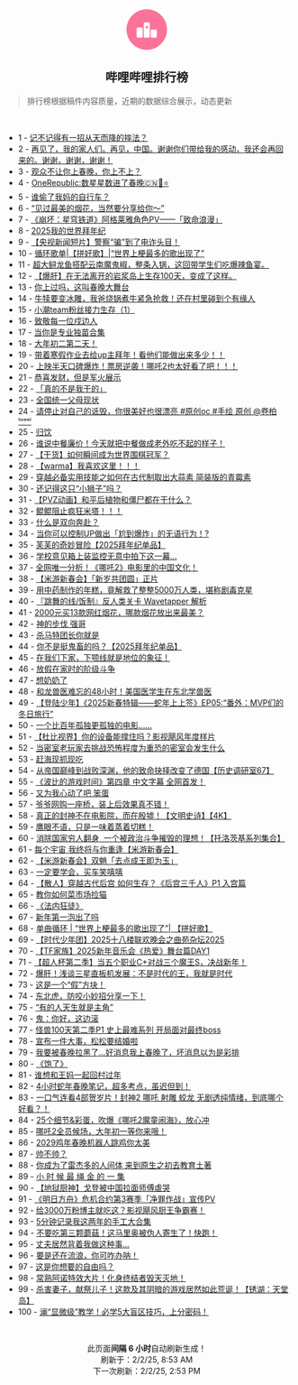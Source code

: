 <div align="center">
    <img src="./assets/icon_rank.png" alt="logo" />
    <h2>哔哩哔哩排行榜</h>
</div>

> 排行榜根据稿件内容质量，近期的数据综合展示，动态更新

<br />

<ul><li><span>1 - <a href=https://www.bilibili.com/BV1SqFDeSEzX target=_blank>记不记得有一招从天而降的摔法？</a></span></li><li><span>2 - <a href=https://www.bilibili.com/BV1icFSexE8w target=_blank>再见了，我的家人们。再见，中国。谢谢你们带给我的感动，我还会再回来的。谢谢，谢谢，谢谢！</a></span></li><li><span>3 - <a href=https://www.bilibili.com/BV1vvFaeuEoe target=_blank>观众不让你上春晚，你上不上？</a></span></li><li><span>4 - <a href=https://www.bilibili.com/BV1TxFhe4Eyz target=_blank>OneRepublic:数星星数进了春晚🇨🇳🐍⭐️</a></span></li><li><span>5 - <a href=https://www.bilibili.com/BV1MTFnefEz7 target=_blank>谁偷了我妈的自行车？</a></span></li><li><span>6 - <a href=https://www.bilibili.com/BV15fFWeDEhM target=_blank>“见过最美的烟花，当然要分享给你～”</a></span></li><li><span>7 - <a href=https://www.bilibili.com/BV1ADFNe5EAG target=_blank>《崩坏：星穹铁道》阿格莱雅角色PV——「致命浪漫」</a></span></li><li><span>8 - <a href=https://www.bilibili.com/BV1fdfQYYEDd target=_blank>2025我的世界拜年纪</a></span></li><li><span>9 - <a href=https://www.bilibili.com/BV1GiFTeaEyk target=_blank>【央视新闻短片】警察“骗”到了电诈头目！</a></span></li><li><span>10 - <a href=https://www.bilibili.com/BV1H1fSYaEym target=_blank>循环歌单|【拼好歌】|“世界上梗最多的歌出现了”</a></span></li><li><span>11 - <a href=https://www.bilibili.com/BV1Y4FZe6EGH target=_blank>超大鲟龙鱼搭配云南魔鬼椒，整条入锅，这回带学生们吃爆辣鱼宴。</a></span></li><li><span>12 - <a href=https://www.bilibili.com/BV1xpFSe3E9z target=_blank>【爆肝】在无法离开的岩浆岛上生存100天，变成了这样。</a></span></li><li><span>13 - <a href=https://www.bilibili.com/BV1hcFuePEQg target=_blank>你上过吗，这叫春晚大舞台</a></span></li><li><span>14 - <a href=https://www.bilibili.com/BV1aSFLeREvR target=_blank>牛犊要变冰雕，我爸烧锅煮牛紧急抢救！还在村里碰到个有缘人</a></span></li><li><span>15 - <a href=https://www.bilibili.com/BV1yAwPe5ETw target=_blank>小潮team粉丝接力生存（1）</a></span></li><li><span>16 - <a href=https://www.bilibili.com/BV1eZFGeQEyy target=_blank>致敬每一位戍边人</a></span></li><li><span>17 - <a href=https://www.bilibili.com/BV1jvF3eUEbg target=_blank>当你是专业独苗合集</a></span></li><li><span>18 - <a href=https://www.bilibili.com/BV1MdFLeDEbh target=_blank>大年初二第二天！</a></span></li><li><span>19 - <a href=https://www.bilibili.com/BV1WnFpeZEDN target=_blank>带着寒假作业去给up主拜年！看他们能做出来多少！！</a></span></li><li><span>20 - <a href=https://www.bilibili.com/BV1eBFaeTEzF target=_blank>上映半天口碑爆炸！票房逆袭！哪吒2也太好看了吧！！！</a></span></li><li><span>21 - <a href=https://www.bilibili.com/BV1ZqFse9EEM target=_blank>恭喜发财，但是军火展示</a></span></li><li><span>22 - <a href=https://www.bilibili.com/BV1bGFVeGEL6 target=_blank>「真的不是我干的」</a></span></li><li><span>23 - <a href=https://www.bilibili.com/BV19YFDepEFd target=_blank>全国统一父母现状</a></span></li><li><span>24 - <a href=https://www.bilibili.com/BV1r9FUecEzi target=_blank>请停止对自己的诋毁，你很美好也很漂亮&nbsp;#原创oc&nbsp;#手绘&nbsp;原创&nbsp;@卷柏ˡᵘᵒˣⁱ</a></span></li><li><span>25 - <a href=https://www.bilibili.com/BV1cfFTe2ECo target=_blank>归饮</a></span></li><li><span>26 - <a href=https://www.bilibili.com/BV1FBfpYpEqQ target=_blank>谁说中餐廉价！今天就把中餐做成老外吃不起的样子！</a></span></li><li><span>27 - <a href=https://www.bilibili.com/BV14JFLeLEcT target=_blank>【干货】如何瞬间成为世界围棋冠军？</a></span></li><li><span>28 - <a href=https://www.bilibili.com/BV1UDFRe4EeM target=_blank>【warma】我喜欢这里！！！</a></span></li><li><span>29 - <a href=https://www.bilibili.com/BV1tYfSY6Eai target=_blank>穿越必备实用技能之如何在古代制取出大蒜素&nbsp;简装版的青霉素</a></span></li><li><span>30 - <a href=https://www.bilibili.com/BV1tmFaecETN target=_blank>还记得这只“小狮子”吗？</a></span></li><li><span>31 - <a href=https://www.bilibili.com/BV1NKfHYxEWm target=_blank>【PVZ动画】和平后植物和僵尸都在干什么？</a></span></li><li><span>32 - <a href=https://www.bilibili.com/BV18kFaeeEeM target=_blank>鲲鲲阻止疯狂米塔！！！</a></span></li><li><span>33 - <a href=https://www.bilibili.com/BV1CyF2ebEQc target=_blank>什么是双向奔赴？</a></span></li><li><span>34 - <a href=https://www.bilibili.com/BV179Fde5EkQ target=_blank>当你可以控制UP做出「尬到爆炸」的无语行为！?</a></span></li><li><span>35 - <a href=https://www.bilibili.com/BV1gEfpYKEo9 target=_blank>芙芙的奇妙冒险【2025拜年纪单品】</a></span></li><li><span>36 - <a href=https://www.bilibili.com/BV1yyFUeTEUj target=_blank>学校意见箱上装监控无意中拍下这一幕...</a></span></li><li><span>37 - <a href=https://www.bilibili.com/BV1nvFLeNErh target=_blank>全网唯一分析！《哪吒2》电影里的中国文化！</a></span></li><li><span>38 - <a href=https://www.bilibili.com/BV1AAfSYwEB5 target=_blank>【米游新春会】「新岁共团圆」正片</a></span></li><li><span>39 - <a href=https://www.bilibili.com/BV1paFSeNEDt target=_blank>用中药制作的年糕，竟解救了整整5000万人类，堪称剧毒克星</a></span></li><li><span>40 - <a href=https://www.bilibili.com/BV1Q5FMevE9u target=_blank>『跳舞的线/饭制』反人类关卡&nbsp;Wavetapper&nbsp;解析</a></span></li><li><span>41 - <a href=https://www.bilibili.com/BV1YrFaeNEwA target=_blank>2000元买13款网红烟花，哪款烟花放出来最美？</a></span></li><li><span>42 - <a href=https://www.bilibili.com/BV1WVFTe7Ebj target=_blank>神的步伐&nbsp;强哥</a></span></li><li><span>43 - <a href=https://www.bilibili.com/BV1EBFSecEmB target=_blank>杀马特团长你就是</a></span></li><li><span>44 - <a href=https://www.bilibili.com/BV1LufpYGEb5 target=_blank>你不是挺鬼畜的吗？【2025拜年纪单品】</a></span></li><li><span>45 - <a href=https://www.bilibili.com/BV1FHf2YHEuU target=_blank>在我们下家，下颚线就是地位的象征！</a></span></li><li><span>46 - <a href=https://www.bilibili.com/BV1H9fdYnEYW target=_blank>放假在家时的阶级斗争</a></span></li><li><span>47 - <a href=https://www.bilibili.com/BV1TwFje2EC4 target=_blank>想奶奶了</a></span></li><li><span>48 - <a href=https://www.bilibili.com/BV16xFaeLEKi target=_blank>和龙兽医难忘的48小时！美国医学生在东北学兽医</a></span></li><li><span>49 - <a href=https://www.bilibili.com/BV1M5FfeBEEk target=_blank>【登陆少年】《2025新春特辑——蛇年上上签》EP05:“番外：MVP们的冬日旅行”</a></span></li><li><span>50 - <a href=https://www.bilibili.com/BV1L1w8erEGk target=_blank>一个比百年孤独更孤独的电影……</a></span></li><li><span>51 - <a href=https://www.bilibili.com/BV1HEf2YWEvs target=_blank>【杜比视界】你的设备能撑住吗？影视飓风年度样片</a></span></li><li><span>52 - <a href=https://www.bilibili.com/BV1Y9w8eKEjC target=_blank>当密室老玩家去挑战恐怖程度为重恐的密室会发生什么</a></span></li><li><span>53 - <a href=https://www.bilibili.com/BV1bfFKeoEAB target=_blank>赶海现抓现吃</a></span></li><li><span>54 - <a href=https://www.bilibili.com/BV14WFQeEEjb target=_blank>从帝国巅峰到战败深渊，他的致命抉择改变了德国【历史调研室67】</a></span></li><li><span>55 - <a href=https://www.bilibili.com/BV1e1FLetEte target=_blank>《波比的游戏时间》第四章&nbsp;中文字幕&nbsp;全网首发！</a></span></li><li><span>56 - <a href=https://www.bilibili.com/BV1BBFKe3ERP target=_blank>又为我心动了吧&nbsp;笨蛋</a></span></li><li><span>57 - <a href=https://www.bilibili.com/BV1K7FseBEAk target=_blank>爷爷网购一座桥，装上后效果真不错！</a></span></li><li><span>58 - <a href=https://www.bilibili.com/BV1iPF7ePEpN target=_blank>真正的封神不在电影院，而在殷墟！【文明史诗】【4K】</a></span></li><li><span>59 - <a href=https://www.bilibili.com/BV1cNfBYcESc target=_blank>鹰眼不语，只是一味着蒸着切糕！</a></span></li><li><span>60 - <a href=https://www.bilibili.com/BV1owFSeREoh target=_blank>消除国家穷人翻身&nbsp;&nbsp;一个被政治斗争摧毁的理想！【托洛茨基系列集合】</a></span></li><li><span>61 - <a href=https://www.bilibili.com/BV1KcF5ezE7W target=_blank>每个宇宙&nbsp;我终将与你重逢【米游新春会】</a></span></li><li><span>62 - <a href=https://www.bilibili.com/BV1s4F7eEERK target=_blank>【米游新春会】双魈「去点成王即为玉」</a></span></li><li><span>63 - <a href=https://www.bilibili.com/BV18vFNesE1f target=_blank>一定要学会，买车笑嘻嘻</a></span></li><li><span>64 - <a href=https://www.bilibili.com/BV17zFLeaEoy target=_blank>【散人】穿越古代后宫&nbsp;如何生存？《后宫三千人》P1&nbsp;入宫篇</a></span></li><li><span>65 - <a href=https://www.bilibili.com/BV1nFFhe5EWg target=_blank>教你如何菜市场捡猫</a></span></li><li><span>66 - <a href=https://www.bilibili.com/BV1hPFVemERt target=_blank>《法内狂徒》</a></span></li><li><span>67 - <a href=https://www.bilibili.com/BV1vYFae6ER3 target=_blank>新年第一泡出了吗</a></span></li><li><span>68 - <a href=https://www.bilibili.com/BV1N1Fje7EC9 target=_blank>单曲循环&nbsp;|&nbsp;“世界上梗最多的歌出现了”|&nbsp;【拼好歌】</a></span></li><li><span>69 - <a href=https://www.bilibili.com/BV1QaF5e7EMH target=_blank>【时代少年团】2025十八楼联欢晚会之曲苑杂坛2025</a></span></li><li><span>70 - <a href=https://www.bilibili.com/BV1Q5FMevEvg target=_blank>【TF家族】2025新年音乐会《热爱》舞台篇DAY1</a></span></li><li><span>71 - <a href=https://www.bilibili.com/BV1hGfRY8EyC target=_blank>【超人杯第二季】当五个职业C+对战三个魔王S，决战新年！</a></span></li><li><span>72 - <a href=https://www.bilibili.com/BV15KfRYeEwW target=_blank>爆肝！浅谈三星直板机发展：不是时代的王，我就是时代</a></span></li><li><span>73 - <a href=https://www.bilibili.com/BV1LWFjeaEnu target=_blank>这是一个“假”方块！</a></span></li><li><span>74 - <a href=https://www.bilibili.com/BV1hZFKetE4u target=_blank>东北虎，防咬小妙招分享一下！</a></span></li><li><span>75 - <a href=https://www.bilibili.com/BV1sPFjeLEv4 target=_blank>“有的人天生就是主角”</a></span></li><li><span>76 - <a href=https://www.bilibili.com/BV1ifF5efEcW target=_blank>鬼：你好，这边滚</a></span></li><li><span>77 - <a href=https://www.bilibili.com/BV1WeFQerEtm target=_blank>怪兽100天第二季P1&nbsp;史上最难系列&nbsp;开局面对最终boss</a></span></li><li><span>78 - <a href=https://www.bilibili.com/BV1p2fJYJEjR target=_blank>宣布一件大事，松松要结婚啦</a></span></li><li><span>79 - <a href=https://www.bilibili.com/BV1cZFTe7E1w target=_blank>我要被春晚拉黑了…好消息我上春晚了，坏消息以为是彩排</a></span></li><li><span>80 - <a href=https://www.bilibili.com/BV1J7FTeyEhD target=_blank>《饱了》</a></span></li><li><span>81 - <a href=https://www.bilibili.com/BV1eNFSeXE1L target=_blank>谁想和王妈一起回村过年</a></span></li><li><span>82 - <a href=https://www.bilibili.com/BV1eTFLeWEEu target=_blank>4小时蛇年春晚笔记，超多考点，虽迟但到！</a></span></li><li><span>83 - <a href=https://www.bilibili.com/BV16zFMeEEKB target=_blank>一口气连看4部贺岁片！封神2&nbsp;哪吒&nbsp;射雕&nbsp;蛟龙&nbsp;无剧透纯情绪，到底哪个好看？！</a></span></li><li><span>84 - <a href=https://www.bilibili.com/BV17eF3eJEN3 target=_blank>25个细节&amp;彩蛋，吹爆《哪吒2魔童闹海》，放心冲</a></span></li><li><span>85 - <a href=https://www.bilibili.com/BV1kwFWefErf target=_blank>哪吒2全员候场，大年初一等你来哦！</a></span></li><li><span>86 - <a href=https://www.bilibili.com/BV1yvFgefE4p target=_blank>2029鸡年春晚机器人跳鸡你太美</a></span></li><li><span>87 - <a href=https://www.bilibili.com/BV1P3fyYnEYC target=_blank>帅不帅？</a></span></li><li><span>88 - <a href=https://www.bilibili.com/BV13iFjeWEWU target=_blank>你成为了雷杰多的人间体&nbsp;来到原生之初去教育土著</a></span></li><li><span>89 - <a href=https://www.bilibili.com/BV1THfRYWEbS target=_blank>小&nbsp;时&nbsp;候&nbsp;最&nbsp;绳&nbsp;金&nbsp;的&nbsp;一&nbsp;集</a></span></li><li><span>90 - <a href=https://www.bilibili.com/BV1z6F7ezEZk target=_blank>【地狱厨神】戈登被中国拉面师傅虐哭</a></span></li><li><span>91 - <a href=https://www.bilibili.com/BV1znfZYDE8n target=_blank>《明日方舟》危机合约第3赛季「净罪作战」宣传PV</a></span></li><li><span>92 - <a href=https://www.bilibili.com/BV12tFQe1EjK target=_blank>给3000万粉博主就吃这？影视飓风厨王争霸赛！</a></span></li><li><span>93 - <a href=https://www.bilibili.com/BV1ypFLeVE23 target=_blank>5分钟记录我这两年的手工大合集</a></span></li><li><span>94 - <a href=https://www.bilibili.com/BV1BRF2eQEqZ target=_blank>不要吃第三颗蘑菇！这马里奥被伪人寄生了！快跑！</a></span></li><li><span>95 - <a href=https://www.bilibili.com/BV1xRFaexEh9 target=_blank>丈夫居然背着我做这种事…</a></span></li><li><span>96 - <a href=https://www.bilibili.com/BV1UvFUeVEvA target=_blank>要是还在流浪，你可咋办呐！</a></span></li><li><span>97 - <a href=https://www.bilibili.com/BV16tFVewEY7 target=_blank>这是你想要的自由吗？</a></span></li><li><span>98 - <a href=https://www.bilibili.com/BV1xNFTeXEyg target=_blank>常熟阿诺特效大片！化身终结者毁天灭地！</a></span></li><li><span>99 - <a href=https://www.bilibili.com/BV1XpFGe1E8k target=_blank>杀害妻子，献祭儿子！这款及其阴暗的游戏居然如此荒诞！【锈湖：天堂岛】</a></span></li><li><span>100 - <a href=https://www.bilibili.com/BV1ZgFGe9E9F target=_blank>澜“显微级”教学！必学5大盲区技巧，上分密码！</a></span></li></ul>

<br />

<p align=center>此页面<strong>间隔 6 小时</strong>自动刷新生成！<br>刷新于：2/2/25, 8:53 AM<br>下一次刷新：2/2/25, 2:53 PM</p>
